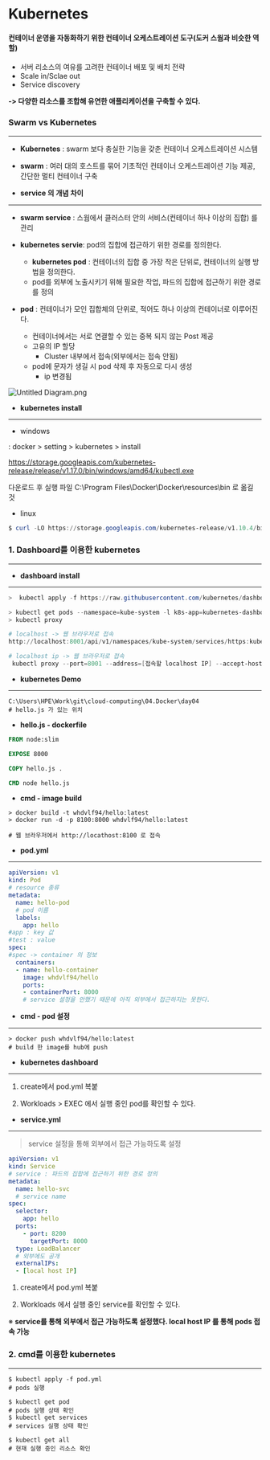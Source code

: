 # Kubernetes

#### 컨테이너 운영을 자동화하기 위한 컨테이너 오케스트레이션 도구(도커 스웜과 비슷한 역할)

- 서버 리소스의 여유를 고려한 컨테이너 배포 및 배치 전략
- Scale in/Sclae out
- Service discovery



**-> 다양한 리소스를 조합해 유연한 애플리케이션을 구축할 수 있다.**



### Swarm vs Kubernetes

---

- **Kubernetes** : swarm 보다 충실한 기능을 갖춘 컨테이너 오케스트레이션 시스템
- **swarm** : 여러 대의 호스트를 묶어 기초적인 컨테이너 오케스트레이션 기능 제공, 간단한 멀티 컨테이너 구축



- **service 의 개념 차이**

---

- **swarm service** : 스웜에서 클러스터 안의 서비스(컨테이너 하나 이상의 집합) 를 관리
- **kubernetes servie**: pod의 집합에 접근하기 위한 경로를 정의한다.
  - **kubernetes pod** : 컨테이너의 집합 중 가장 작은 단위로, 컨테이너의 실행 방법을 정의한다.
  -  pod를 외부에 노출시키기 위해 필요한 작업, 파드의 집합에 접근하기 위한 경로를 정의





- **pod** : 컨테이너가 모인 집합체의 단위로, 적어도 하나 이상의 컨테이너로 이루어진다.
  - 컨테이너에서는 서로 연결할 수 있는 중복 되지 않는 Post 제공
  - 고유의 IP 할당
    - Cluster 내부에서 접속(외부에서는 접속 안됨)
  - pod에 문자가 생길 시 pod 삭제 후 자동으로 다시 생성
    - ip 변경됨



![Untitled Diagram.png](https://github.com/whdvlf94/TIL/blob/master/img/Untitled%20Diagram.png?raw=true)



- **kubernetes install**

---

- windows

: docker > setting > kubernetes > install

https://storage.googleapis.com/kubernetes-release/release/v1.17.0/bin/windows/amd64/kubectl.exe

다운로드 후 실행 파일 C:\Program Files\Docker\Docker\resources\bin 로 옮길 것



- linux

```powershell
$ curl -LO https://storage.googleapis.com/kubernetes-release/v1.10.4/bin/linux/amd64/kubectl&&chmod +x kubectl&&mv kubectl /usr/local/bin/
```







### 1. Dashboard를 이용한 kubernetes

---



- **dashboard install**

---

```powershell
>  kubectl apply -f https://raw.githubusercontent.com/kubernetes/dashboard/v1.8.3/src/deploy/recommended/kubernetes-dashboard.yaml

> kubectl get pods --namespace=kube-system -l k8s-app=kubernetes-dashboard
> kubectl proxy

# localhost -> 웹 브라우저로 접속
http://localhost:8001/api/v1/namespaces/kube-system/services/https:kubernetes-dashboard:/proxy/#!/overview?namespace=default

# localhost ip -> 웹 브라우저로 접속
 kubectl proxy --port=8001 --address=[접속할 localhost IP] --accept-hosts='^*$'
```





- **kubernetes Demo**

---

```shell
C:\Users\HPE\Work\git\cloud-computing\04.Docker\day04
# hello.js 가 있는 위치
```



- **hello.js - dockerfile**

```dockerfile
FROM node:slim

EXPOSE 8000

COPY hello.js .

CMD node hello.js
```



- **cmd - image build**

```shell
> docker build -t whdvlf94/hello:latest
> docker run -d -p 8100:8000 whdvlf94/hello:latest

# 웹 브라우저에서 http://locathost:8100 로 접속
```



- **pod.yml**

---

```yaml
apiVersion: v1
kind: Pod
# resource 종류
metadata:
  name: hello-pod
  # pod 이름
  labels:
    app: hello
#app : key 값
#test : value
spec:
#spec -> container 의 정보
  containers:
  - name: hello-container
    image: whdvlf94/hello
    ports:
    - containerPort: 8000
    # service 설정을 안했기 때문에 아직 외부에서 접근하지는 못한다.
```



- **cmd - pod 설정**

---

```shell
> docker push whdvlf94/hello:latest
# build 한 image를 hub에 push
```



- **kubernetes dashboard**

---

1) create에서 pod.yml 복붙

2) Workloads > EXEC 에서 실행 중인 pod를 확인할 수 있다.





- **service.yml**

---

> service 설정을 통해 외부에서 접근 가능하도록 설정



```yaml
apiVersion: v1
kind: Service
# service : 파드의 집합에 접근하기 위한 경로 정의
metadata:
  name: hello-svc
  # service name
spec:
  selector:
    app: hello
  ports:
    - port: 8200
      targetPort: 8000
  type: LoadBalancer
  # 외부에도 공개
  externalIPs:
  - [local host IP]
```



1) create에서 pod.yml 복붙

2) Workloads 에서 실행 중인 service를 확인할 수 있다.



※ **service를 통해 외부에서 접근 가능하도록 설정했다. local host IP 를 통해 pods 접속 가능**





### 2. cmd를 이용한 kubernetes

---

```shell
$ kubectl apply -f pod.yml
# pods 실행

$ kubectl get pod
# pods 실행 상태 확인
$ kubectl get services
# services 실행 상태 확인

$ kubectl get all
# 현재 실행 중인 리소스 확인
```

